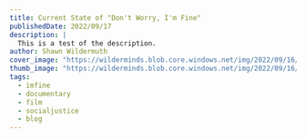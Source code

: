 ```yaml
---
title: Current State of "Don't Worry, I'm Fine"
publishedDate: 2022/09/17
description: |
  This is a test of the description.
author: Shawn Wildermuth
cover_image: "https://wilderminds.blob.core.windows.net/img/2022/09/16/bts-interview.jpg"
thumb_image: "https://wilderminds.blob.core.windows.net/img/2022/09/16/_bts-interview.jpg"
tags: 
  - imfine
  - documentary
  - film
  - socialjustice
  - blog
---
```

